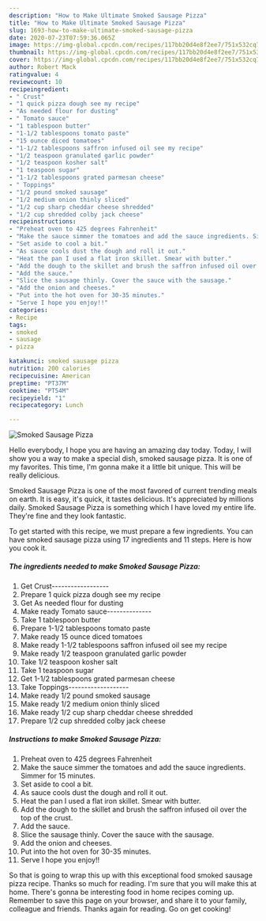 ```yaml
---
description: "How to Make Ultimate Smoked Sausage Pizza"
title: "How to Make Ultimate Smoked Sausage Pizza"
slug: 1693-how-to-make-ultimate-smoked-sausage-pizza
date: 2020-07-23T07:59:36.065Z
image: https://img-global.cpcdn.com/recipes/117bb20d4e8f2ee7/751x532cq70/smoked-sausage-pizza-recipe-main-photo.jpg
thumbnail: https://img-global.cpcdn.com/recipes/117bb20d4e8f2ee7/751x532cq70/smoked-sausage-pizza-recipe-main-photo.jpg
cover: https://img-global.cpcdn.com/recipes/117bb20d4e8f2ee7/751x532cq70/smoked-sausage-pizza-recipe-main-photo.jpg
author: Robert Mack
ratingvalue: 4
reviewcount: 10
recipeingredient:
- " Crust"
- "1 quick pizza dough see my recipe"
- "As needed flour for dusting"
- " Tomato sauce"
- "1 tablespoon butter"
- "1-1/2 tablespoons tomato paste"
- "15 ounce diced tomatoes"
- "1-1/2 tablespoons saffron infused oil see my recipe"
- "1/2 teaspoon granulated garlic powder"
- "1/2 teaspoon kosher salt"
- "1 teaspoon sugar"
- "1-1/2 tablespoons grated parmesan cheese"
- " Toppings"
- "1/2 pound smoked sausage"
- "1/2 medium onion thinly sliced"
- "1/2 cup sharp cheddar cheese shredded"
- "1/2 cup shredded colby jack cheese"
recipeinstructions:
- "Preheat oven to 425 degrees Fahrenheit"
- "Make the sauce simmer the tomatoes and add the sauce ingredients. Simmer for 15 minutes."
- "Set aside to cool a bit."
- "As sauce cools dust the dough and roll it out."
- "Heat the pan I used a flat iron skillet. Smear with butter."
- "Add the dough to the skillet and brush the saffron infused oil over the top of the crust."
- "Add the sauce."
- "Slice the sausage thinly. Cover the sauce with the sausage."
- "Add the onion and cheeses."
- "Put into the hot oven for 30-35 minutes."
- "Serve I hope you enjoy!!"
categories:
- Recipe
tags:
- smoked
- sausage
- pizza

katakunci: smoked sausage pizza 
nutrition: 200 calories
recipecuisine: American
preptime: "PT37M"
cooktime: "PT54M"
recipeyield: "1"
recipecategory: Lunch

---
```



![Smoked Sausage Pizza](https://img-global.cpcdn.com/recipes/117bb20d4e8f2ee7/751x532cq70/smoked-sausage-pizza-recipe-main-photo.jpg)

Hello everybody, I hope you are having an amazing day today. Today, I will show you a way to make a special dish, smoked sausage pizza. It is one of my favorites. This time, I'm gonna make it a little bit unique. This will be really delicious.

Smoked Sausage Pizza is one of the most favored of current trending meals on earth. It is easy, it's quick, it tastes delicious. It's appreciated by millions daily. Smoked Sausage Pizza is something which I have loved my entire life. They're fine and they look fantastic.




To get started with this recipe, we must prepare a few ingredients. You can have smoked sausage pizza using 17 ingredients and 11 steps. Here is how you cook it.

<!--inarticleads1-->

##### The ingredients needed to make Smoked Sausage Pizza:

1. Get  Crust------------------
1. Prepare 1 quick pizza dough see my recipe
1. Get As needed flour for dusting
1. Make ready  Tomato sauce--------------
1. Take 1 tablespoon butter
1. Prepare 1-1/2 tablespoons tomato paste
1. Make ready 15 ounce diced tomatoes
1. Make ready 1-1/2 tablespoons saffron infused oil see my recipe
1. Make ready 1/2 teaspoon granulated garlic powder
1. Take 1/2 teaspoon kosher salt
1. Take 1 teaspoon sugar
1. Get 1-1/2 tablespoons grated parmesan cheese
1. Take  Toppings-------------------
1. Make ready 1/2 pound smoked sausage
1. Make ready 1/2 medium onion thinly sliced
1. Make ready 1/2 cup sharp cheddar cheese shredded
1. Prepare 1/2 cup shredded colby jack cheese




<!--inarticleads2-->

##### Instructions to make Smoked Sausage Pizza:

1. Preheat oven to 425 degrees Fahrenheit
1. Make the sauce simmer the tomatoes and add the sauce ingredients. Simmer for 15 minutes.
1. Set aside to cool a bit.
1. As sauce cools dust the dough and roll it out.
1. Heat the pan I used a flat iron skillet. Smear with butter.
1. Add the dough to the skillet and brush the saffron infused oil over the top of the crust.
1. Add the sauce.
1. Slice the sausage thinly. Cover the sauce with the sausage.
1. Add the onion and cheeses.
1. Put into the hot oven for 30-35 minutes.
1. Serve I hope you enjoy!!




So that is going to wrap this up with this exceptional food smoked sausage pizza recipe. Thanks so much for reading. I'm sure that you will make this at home. There's gonna be interesting food in home recipes coming up. Remember to save this page on your browser, and share it to your family, colleague and friends. Thanks again for reading. Go on get cooking!
